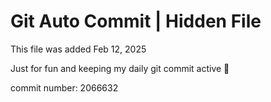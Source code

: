 # Git Auto Commit | Hidden File

This file was added Feb 12, 2025

Just for fun and keeping my daily git commit active 🤪

commit number: 2066632

